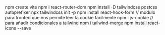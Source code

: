 npm create vite
npm i react-router-dom
npm install -D tailwindcss postcss autoprefixer
npx tailwindcss init -p
npm install react-hook-form
// modulo para fronted que nos permite leer la cookie facilmente
npm i js-cookie
// para añadir condicionales a tailwind
npm i tailwind-merge
npm install react-icons --save